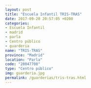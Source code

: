 ```yaml
---
layout: post
title: "Escuela Infantil TRIS-TRAS"
date: 2017-09-20 20:57:05 +0200
categories:
- Escuela Infantil
- madrid
- parla
- Centro público
- guarderia
name: "TRIS-TRAS"
province: "Madrid"
location: "Parla"
code: "28047708"
type: "Centro público"
img: guarderia.jpg
permalink: /guarderias/tris-tras.html
---
```

